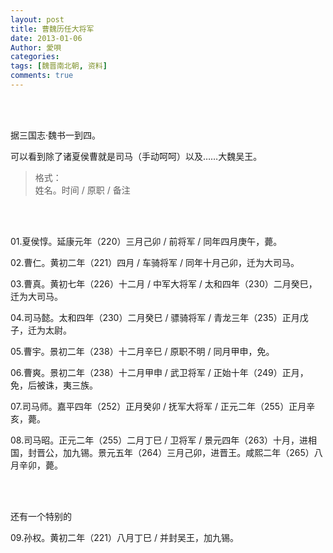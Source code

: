 ```yaml
---
layout: post
title: 曹魏历任大将军
date: 2013-01-06
Author: 愛唄
categories: 
tags: [魏晋南北朝, 资料]
comments: true
--- 
```


<br>
<br>

据三国志·魏书一到四。

可以看到除了诸夏侯曹就是司马（手动呵呵）以及……大魏吴王。

>格式：  
姓名。时间 / 原职 / 备注

<br>
<br>

01.夏侯惇。延康元年（220）三月己卯 / 前将军 / 同年四月庚午，薨。

02.曹仁。黄初二年（221）四月 / 车骑将军 / 同年十月己卯，迁为大司马。

03.曹真。黄初七年（226）十二月 / 中军大将军 / 太和四年（230）二月癸巳，迁为大司马。

04.司马懿。太和四年（230）二月癸巳 / 骠骑将军 / 青龙三年（235）正月戊子，迁为太尉。

05.曹宇。景初二年（238）十二月辛巳 / 原职不明 / 同月甲申，免。

06.曹爽。景初二年（238）十二月甲申 / 武卫将军 / 正始十年（249）正月，免，后被诛，夷三族。

07.司马师。嘉平四年（252）正月癸卯 / 抚军大将军 / 正元二年（255）正月辛亥，薨。

08.司马昭。正元二年（255）二月丁巳 / 卫将军 / 景元四年（263）十月，进相国，封晋公，加九锡。景元五年（264）三月己卯，进晋王。咸熙二年（265）八月辛卯，薨。

<br>
<br>

还有一个特别的

09.孙权。黄初二年（221）八月丁巳 / 并封吴王，加九锡。

<br>
